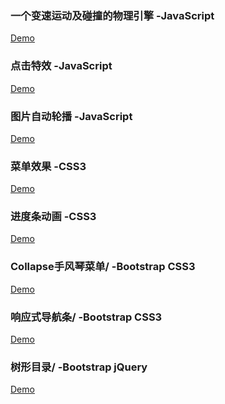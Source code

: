 ### 一个变速运动及碰撞的物理引擎 -JavaScript  

<a href='https://kong0102.github.io/Web-Front-End-Demo/变速运动物理模拟引擎-JavaScript/变速运动及碰撞物理引擎.html'>Demo</a>

### 点击特效 -JavaScript  
  
<a href='https://kong0102.github.io/Web-Front-End-Demo/点击效果-JavaScript.html'>Demo</a>

### 图片自动轮播 -JavaScript    

<a href='https://kong0102.github.io/Web-Front-End-Demo/图片自动轮播/图片自动轮播.html'>Demo</a>

### 菜单效果 -CSS3  

<a href='https://kong0102.github.io/Web-Front-End-Demo/菜单效果/菜单效果-CSS.html'>Demo</a>  

### 进度条动画 -CSS3  

<a href='https://kong0102.github.io/Web-Front-End-Demo/CSS3动画-进度条/Loading .html'>Demo</a>  

### Collapse手风琴菜单/ -Bootstrap CSS3  

<a href='https://kong0102.github.io/Web-Front-End-Demo/Collapse手风琴菜单/Collapse手风琴菜单.html'>Demo</a>  
 
### 响应式导航条/ -Bootstrap CSS3  

<a href='https://kong0102.github.io/Web-Front-End-Demo/响应式导航栏/响应式导航栏.html'>Demo</a>  

### 树形目录/ -Bootstrap jQuery  

<a href='https://kong0102.github.io/Web-Front-End-Demo/树形目录/树形目录.html'>Demo</a>  

